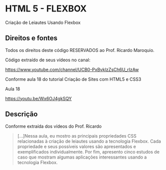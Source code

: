 # HTML 5 - FLEXBOX
Criação de Leiautes Usando Flexbox

## Direitos e fontes

Todos os direitos deste código RESERVADOS ao Prof. Ricardo Maroquio.

Código extraído de seus vídeos no canal:

https://www.youtube.com/channel/UCB0-PxBvklzZsCh6U_rIzAw

Conforme aula 18 do tutorial Criação de Sites com HTML5 e CSS3

Aula 18

https://youtu.be/Wx6OJ4gkSQY

## Descrição
Conforme extraída dos vídeos do Prof. Ricardo

>[...]Nessa aula, eu mostro as principais propriedades CSS relacionadas à criação de leiautes usando a tecnologia Flexbox. Cada propriedade e seus possíveis valores são apresentados e exemplificados individualmente. Por fim, apresento cinco estudos de caso que mostram algumas aplicações interessantes usando a tecnologia Flexbox.

